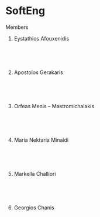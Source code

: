 # SoftEng
Members 

1. Eystathios Afouxenidis <br/>      <pre>    </pre><br/> 
      
2. Apostolos Gerakaris  <br/>        <pre>   </pre><br/> 
      
3. Orfeas Menis – Mastromichalakis <br/> <pre>     </pre> <br/> 
      
4. Maria Nektaria Minaidi <br/> <pre>     </pre><br/> 
      
5. Markella Challiori <br/> <pre>     </pre><br/> 
      
6. Georgios Chanis <br/> <pre>    </pre><br/> 

